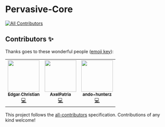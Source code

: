 # Pervasive-Core
<!-- ALL-CONTRIBUTORS-BADGE:START - Do not remove or modify this section -->
[![All Contributors](https://img.shields.io/badge/all_contributors-3-orange.svg?style=flat-square)](#contributors-)
<!-- ALL-CONTRIBUTORS-BADGE:END -->

## Contributors ✨

Thanks goes to these wonderful people ([emoji key](https://allcontributors.org/docs/en/emoji-key)):

<!-- ALL-CONTRIBUTORS-LIST:START - Do not remove or modify this section -->
<!-- prettier-ignore-start -->
<!-- markdownlint-disable -->
<table>
  <tr>
    <td align="center"><a href="https://github.com/edgarcnp"><img src="https://avatars.githubusercontent.com/u/56579802?v=4?s=100" width="100px;" alt=""/><br /><sub><b>Edgar Christian</b></sub></a><br /><a href="https://github.com/edgarcnp/Pervasive-Core/commits?author=edgarcnp" title="Code">💻</a></td>
    <td align="center"><a href="https://github.com/AxelPat"><img src="https://avatars.githubusercontent.com/u/58724589?v=4?s=100" width="100px;" alt=""/><br /><sub><b>AxelPatria</b></sub></a><br /><a href="https://github.com/edgarcnp/Pervasive-Core/commits?author=axelpat" title="Code">💻</a></td>
    <td align="center"><a href="https://github.com/ando-hunterz"><img src="https://avatars.githubusercontent.com/u/58421717?v=4?s=100" width="100px;" alt=""/><br /><sub><b>ando-hunterz</b></sub></a><br /><a href="https://github.com/edgarcnp/Pervasive-Core/commits?author=ando-hunterz" title="Code">💻</a></td>
  </tr>
</table>

<!-- markdownlint-restore -->
<!-- prettier-ignore-end -->

<!-- ALL-CONTRIBUTORS-LIST:END -->

This project follows the [all-contributors](https://github.com/all-contributors/all-contributors) specification. Contributions of any kind welcome!